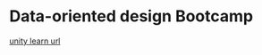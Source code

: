 # Data-oriented design Bootcamp

[unity learn url](https://learn.unity.com/tutorial/dots-bootcamp)

